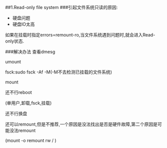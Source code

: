 ##1.Read-only file system
###引起文件系统只读的原因:
* 硬盘问题
* 硬盘IO太高

如果在挂载时指定errors=remount-ro,当文件系统遇到问题时,就会进入Read-only状态.

###解决办法
查看dmesg

umount

fsck:sudo fsck -Af -M(-M不去检测已挂载的文件系统)

mount

还不行reboot

(单用户,卸载,fsck,挂载)

还不行换盘

还可以remount,但是不推荐,一个原因是没法找出是否是硬件故障,第二个原因是可能没法remount

(mount -o remount rw / )